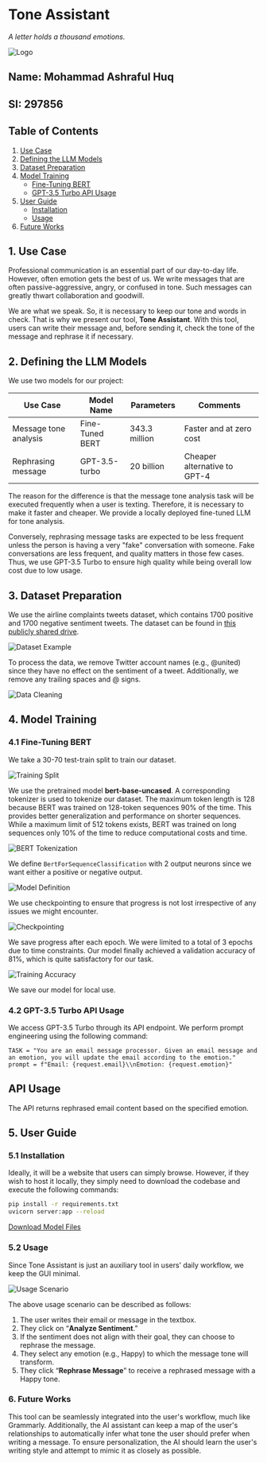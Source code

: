 # Tone Assistant

*A letter holds a thousand emotions.*

![Logo](image1) <!-- Replace with actual image link -->

## **Name**: Mohammad Ashraful Huq

## **SI**: 297856

## Table of Contents

1. [Use Case](#1-use-case)
2. [Defining the LLM Models](#2-defining-the-llm-models)
3. [Dataset Preparation](#3-dataset-preparation)
4. [Model Training](#4-model-training)
   - [Fine-Tuning BERT](#41-fine-tuning-bert)
   - [GPT-3.5 Turbo API Usage](#42-gpt-35-turbo-api-usage)
5. [User Guide](#5-user-guide)
   - [Installation](#51-installation)
   - [Usage](#52-usage)
6. [Future Works](#6-future-works)

## 1. Use Case

Professional communication is an essential part of our day-to-day life. However, often emotion gets the best of us. We write messages that are often passive-aggressive, angry, or confused in tone. Such messages can greatly thwart collaboration and goodwill.

We are what we speak. So, it is necessary to keep our tone and words in check. That is why we present our tool, **Tone Assistant**. With this tool, users can write their message and, before sending it, check the tone of the message and rephrase it if necessary.

## 2. Defining the LLM Models

We use two models for our project:

| Use Case                | Model Name         | Parameters   | Comments                                  |
|-------------------------|--------------------|--------------|-------------------------------------------|
| Message tone analysis    | Fine-Tuned BERT    | 343.3 million | Faster and at zero cost                   |
| Rephrasing message       | GPT-3.5-turbo      | 20 billion    | Cheaper alternative to GPT-4              |

The reason for the difference is that the message tone analysis task will be executed frequently when a user is texting. Therefore, it is necessary to make it faster and cheaper. We provide a locally deployed fine-tuned LLM for tone analysis.

Conversely, rephrasing message tasks are expected to be less frequent unless the person is having a very "fake" conversation with someone. Fake conversations are less frequent, and quality matters in those few cases. Thus, we use GPT-3.5 Turbo to ensure high quality while being overall low cost due to low usage.

## 3. Dataset Preparation

We use the airline complaints tweets dataset, which contains 1700 positive and 1700 negative sentiment tweets. The dataset can be found in [this publicly shared drive](https://drive.google.com/uc?export=download&id=1wHt8PsMLsfX5yNSqrt2fSTcb8LEiclcf).

![Dataset Example](image2) <!-- Replace with actual image link -->

To process the data, we remove Twitter account names (e.g., @united) since they have no effect on the sentiment of a tweet. Additionally, we remove any trailing spaces and @ signs.

![Data Cleaning](image3) <!-- Replace with actual image link -->

## 4. Model Training

### 4.1 Fine-Tuning BERT

We take a 30-70 test-train split to train our dataset.

![Training Split](image4) <!-- Replace with actual image link -->

We use the pretrained model **bert-base-uncased**. A corresponding tokenizer is used to tokenize our dataset. The maximum token length is 128 because BERT was trained on 128-token sequences 90% of the time. This provides better generalization and performance on shorter sequences. While a maximum limit of 512 tokens exists, BERT was trained on long sequences only 10% of the time to reduce computational costs and time.

![BERT Tokenization](image5) <!-- Replace with actual image link -->

We define `BertForSequenceClassification` with 2 output neurons since we want either a positive or negative output.

![Model Definition](image6) <!-- Replace with actual image link -->

We use checkpointing to ensure that progress is not lost irrespective of any issues we might encounter.

![Checkpointing](image7) <!-- Replace with actual image link -->

We save progress after each epoch. We were limited to a total of 3 epochs due to time constraints. Our model finally achieved a validation accuracy of 81%, which is quite satisfactory for our task.

![Training Accuracy](image8) <!-- Replace with actual image link -->

We save our model for local use.

### 4.2 GPT-3.5 Turbo API Usage

We access GPT-3.5 Turbo through its API endpoint. We perform prompt engineering using the following command:

```plaintext
TASK = "You are an email message processor. Given an email message and an emotion, you will update the email according to the emotion."
prompt = f"Email: {request.email}\\nEmotion: {request.emotion}"
```

## API Usage

The API returns rephrased email content based on the specified emotion.

## 5. User Guide

### 5.1 Installation

Ideally, it will be a website that users can simply browse. However, if they wish to host it locally, they simply need to download the codebase and execute the following commands:

```bash
pip install -r requirements.txt
uvicorn server:app --reload
```
[Download Model Files](https://drive.google.com/drive/folders/10MQrGYna-QdxuO3P87YuOQBHZhrokAy2?usp=drive_link)

### 5.2 Usage

Since Tone Assistant is just an auxiliary tool in users’ daily workflow, we keep the GUI minimal.

![Usage Scenario](image_link) <!-- Replace with actual image link -->

The above usage scenario can be described as follows:

1. The user writes their email or message in the textbox.
2. They click on “**Analyze Sentiment**.”
3. If the sentiment does not align with their goal, they can choose to rephrase the message.
4. They select any emotion (e.g., Happy) to which the message tone will transform.
5. They click “**Rephrase Message**” to receive a rephrased message with a Happy tone.

### 6. Future Works

This tool can be seamlessly integrated into the user's workflow, much like Grammarly. Additionally, the AI assistant can keep a map of the user's relationships to automatically infer what tone the user should prefer when writing a message. To ensure personalization, the AI should learn the user's writing style and attempt to mimic it as closely as possible.

